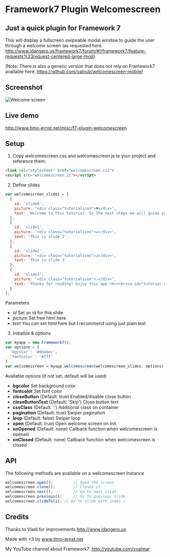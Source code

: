 # Framework7 Plugin Welcomescreen

## Just a quick plugin for Framework 7

This will display a fullscreen swipeable modal window to guide the user through a welcome screen (as requested here http://www.idangero.us/framework7/forum/#!/framework7/feature-requests%23request-centered-large-mod).

(Note: There is also a generic version that does not rely on Framework7 available here: https://github.com/valnub/welcomescreen-mobile)

## Screenshot

![Welcome screen](https://raw.githubusercontent.com/valnub/Framework7-Plugin-Welcomescreen/master/screens/screen1.png)

## Live demo

http://www.timo-ernst.net/misc/f7-plugin-welcomescreen

## Setup

1) Copy welcomescreen.css and welcomescreen.js to your project and reference them:

```html
<link rel="stylesheet" href="welcomescreen.css">
<script src="welcomescreen.js"></script>
```

2) Define slides

```javascript
var welcomescreen_slides = [
  {
    id: 'slide0',
    picture: '<div class="tutorialicon">♥</div>',
    text: 'Welcome to this tutorial. In the next steps we will guide you through a manual that will teach you how to use this app.'
  },
  {
    id: 'slide1',
    picture: '<div class="tutorialicon">✲</div>',
    text: 'This is slide 2'
  },
  {
    id: 'slide2',
    picture: '<div class="tutorialicon">♫</div>',
    text: 'This is slide 3'
  },
  {
    id: 'slide3',
    picture: '<div class="tutorialicon">☆</div>',
    text: 'Thanks for reading! Enjoy this app.<br><br><a id="tutorial-close-btn" href="#">End Tutorial</a>'
  }
];
```

Parameters

- *id* Set an id for this slide
- *picture* Set free html here
- *text* You *can* set html here but I recommend using just plain text

3) Initialize & options

```javascript
var myapp = new Framework7();
var options = {
  'bgcolor': '#0da6ec',
  'fontcolor': '#fff'
}
var welcomescreen = myapp.welcomescreen(welcomescreen_slides, options);
```

Available options (if not set, default will be used)

- **bgcolor** Set background color
- **fontcolor** Set font color
- **closeButton** (Default: true) Enabled/disable close button
- **closeButtonText** (Default: 'Skip') Close button text
- **cssClass** (Default: '') Additional class on container
- **pagination** (Default: true) Swiper pagination
- **loop** (Default: false) Swiper loop
- **open** (Default: true) Open welcome screen on init
- **onOpened** (Default: none) Callback function when welcomescreen is opened
- **onClosed** (Default: none) Callback function when welcomescreen is closed

## API

The following methods are available on a welcomescreen instance

```javascript
welcomescreen.open();         // Open the screen
welcomescreen.close();        // Closes it
welcomescreen.next();         // Go to next slide
welcomescreen.previous();     // Go to previous slide
welcomescreen.slideTo(i); // Go to slide with index i
```

## Credits

Thanks to Vladi for improvements http://www.idangero.us

Made with <3 by www.timo-ernst.net

My YouTube channel about Framework7: http://youtube.com/xvalmar
